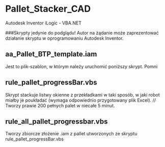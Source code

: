 # Pallet_Stacker_CAD
Autodesk Inventor iLogic - VBA.NET

###Skrypty jedynie do podglądu! Autor na żądanie może zaprezentować działanie skryptu w oprogramowaniu Autodesk Inventor.

## aa_Pallet_BTP_template.iam
Jest to plik-szablon, w którym należy uruchomić poniższy skrypt. Pomni

## rule_pallet_progressBar.vbs
Skrypt stackuje listwy okienne z przekładkami w taki sposób, w jaki robot miałby je poukładać (wymaga odpowiednio przygotowany plik Excel).
// Tworzy prawie 200 pełnych palet w niecałe 5 minut.

## rule_all_pallet_progressbar.vbs
Tworzy zbiorcze złożenie .iam z pallet utworzonych ze skryptu rule_pallet_progressBar.vbs
